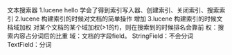 文本搜索器
    1.lucene hello
        学会了得到索引写入器、创建索引、关闭索引、搜索索引
    2.lucene 构建索引的时候对文档的简单操作
        增加
    3.lucene 构建索引的时候文档域加权
        对某个文档的某个域加权(>1的f)，则在搜索到的时候排名会靠前
        权：搜索内容占分词后的比重
        域：文档的字段field。
        StringField：不会分词
        TextField：分词